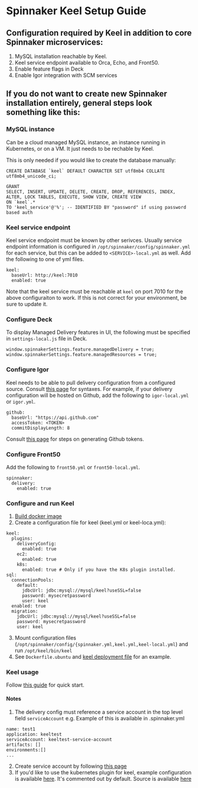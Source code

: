 # Spinnaker Keel Setup Guide

## Configuration required by Keel in addition to core Spinnaker microservices:
  1. MySQL installation reachable by Keel.
  2. Keel service endpoint available to Orca, Echo, and Front50.
  3. Enable feature flags in Deck
  4. Enable Igor integration with SCM services
  
## If you do not want to create new Spinnaker installation entirely, general steps look something like this: 
### MySQL instance
  Can be a cloud managed MySQL instance, an instance running in Kubernetes, or on a VM. It just needs to be rechable by Keel.

  This is only needed if you would like to create the database manually:
  ```
  CREATE DATABASE `keel` DEFAULT CHARACTER SET utf8mb4 COLLATE utf8mb4_unicode_ci;

  GRANT
  SELECT, INSERT, UPDATE, DELETE, CREATE, DROP, REFERENCES, INDEX, ALTER, LOCK TABLES, EXECUTE, SHOW VIEW, CREATE VIEW
  ON `keel`.*
  TO 'keel_service'@'%'; -- IDENTIFIED BY "password" if using password based auth
  ```
### Keel service endpoint
  Keel service endpoint must be known by other serivces. Usually service endpoint information is configured in `/opt/spinnaker/config/spinnaker.yml` for each service, but this can be added to `<SERVICE>-local.yml` as well. Add the following to one of yml files.
  ```
  keel:
    baseUrl: http://keel:7010
    enabled: true
  ```
  Note that the keel service must be reachable at `keel` on port 7010 for the above configuraiton to work. If this is not correct for your environment, be sure to update it. 

### Configure Deck
  To display Managed Delivery features in UI, the following must be specified in `settings-local.js` file in Deck.
  ```
  window.spinnakerSettings.feature.managedDelivery = true;
  window.spinnakerSettings.feature.managedResources = true;
  ```
  
### Configure Igor 
  Keel needs to be able to pull delivery configuration from a configured source. Consult [this page](https://github.com/spinnaker/igor#integration-with-scm-services) for syntaxes. For example, if your delivery configuration will be hosted on Github, add the following to `igor-local.yml` or `igor.yml`.
  ```
  github:
    baseUrl: "https://api.github.com"
    accessToken: <TOKEN>
    commitDisplayLength: 8
  ```
  Consult [this page](https://spinnaker.io/setup/artifacts/github/#prerequisites) for steps on generating Github tokens.

### Configure Front50
  Add the following to `front50.yml` or `front50-local.yml`.
  ```
  spinnaker:
    delivery:
      enabled: true
  ```

### Configure and run Keel
  1. [Build docker image](#build-binary-and-docker-image)
  2. Create a configuration file for keel (keel.yml or keel-loca.yml):
  ```
  keel:
    plugins:
      deliveryConfig:
        enabled: true
      ec2:
        enabled: true
      k8s:
        enabled: true # Only if you have the K8s plugin installed.
  sql:
    connectionPools:
      default:
        jdbcUrl: jdbc:mysql://mysql/keel?useSSL=false
        password: mysecretpassword 
        user: keel
    enabled: true
    migration:
      jdbcUrl: jdbc:mysql://mysql/keel?useSSL=false
      password: mysecretpassword
      user: keel
  ```
  3. Mount configuration files (`/opt/spinnaker/config/{spinnaker.yml,keel.yml,keel-local.yml`) and run `/opt/keel/bin/keel`
  4. See `Dockerfile.ubuntu` and [keel deployment file](kustomization-base/keel/base/deployment.yml) for an example.


### Keel usage
Follow [this guide](https://spinnaker.io/guides/user/managed-delivery/getting-started/) for quick start. 

#### Notes
1. The delivery config must reference a service account in the top level field `serviceAccount` e.g. Example of this is available in .spinnaker.yml
  ```
  name: test1
  application: keeltest
  serviceAccount: keeltest-service-account
  artifacts: []
  environments:[]
  ...
  ```
2. Create service account by following [this page](https://spinnaker.io/setup/security/authorization/service-accounts/)
3. If you'd like to use the kubernetes plugin for keel, example configuration is available [here](spinnaker-config/overlays/keel/local/keel-local.yml). It's commented out by default. Source is available [here](https://github.com/nimakaviani/managed-delivery-k8s-plugin)




